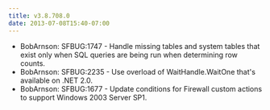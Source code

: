 ```yaml
---
title: v3.8.708.0
date: 2013-07-08T15:40-07:00
---
```

* BobArnson: SFBUG:1747 - Handle missing tables and system tables that exist only when SQL queries are being run when determining row counts.
* BobArnson: SFBUG:2235 - Use overload of WaitHandle.WaitOne that's available on .NET 2.0.
* BobArnson: SFBUG:1677 - Update conditions for Firewall custom actions to support Windows 2003 Server SP1.